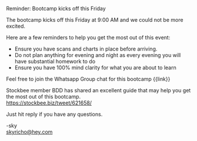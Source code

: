 Reminder: Bootcamp kicks off this Friday

The bootcamp kicks off this Friday at 9:00 AM and we could not be more excited.

Here are a few reminders to help you get the most out of this event:

- Ensure you have scans and charts in place before arriving.
- Do not plan anything for evening and night as every evening you will have substantial homework to do
- Ensure you have 100% mind clarity for what you are about to learn

Feel free to join the Whatsapp Group chat for this bootcamp
{{link}}

Stockbee member BDD has shared an excellent guide that may help you get the most out of this bootcamp.  
https://stockbee.biz/tweet/621658/

Just hit reply if you have any questions.


-sky  
skyricho@hey.com
